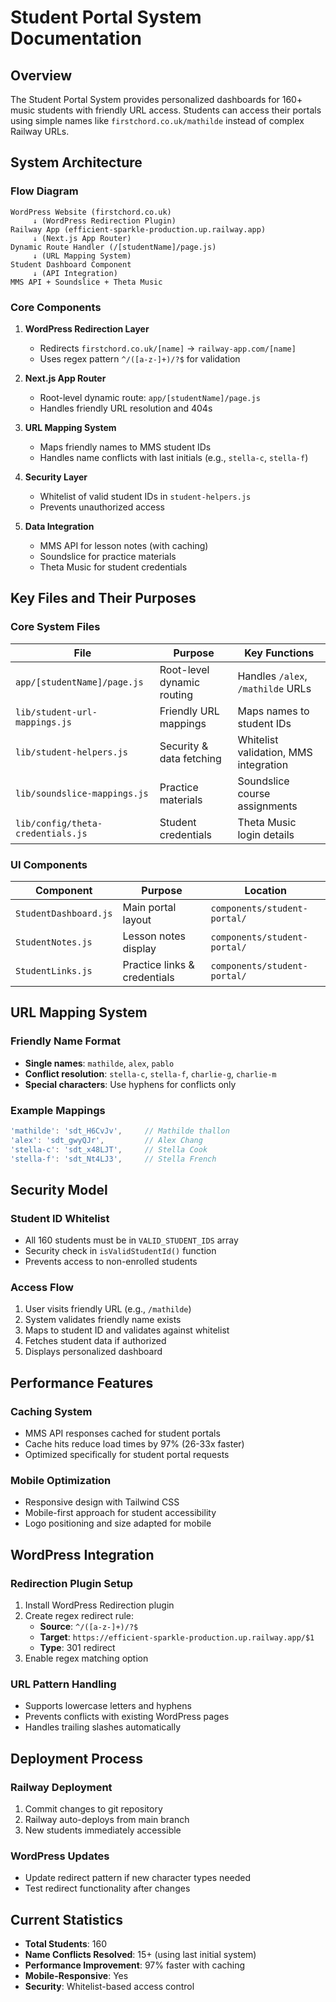 # Student Portal System Documentation

## Overview

The Student Portal System provides personalized dashboards for 160+ music students with friendly URL access. Students can access their portals using simple names like `firstchord.co.uk/mathilde` instead of complex Railway URLs.

## System Architecture

### Flow Diagram
```
WordPress Website (firstchord.co.uk)
     ↓ (WordPress Redirection Plugin)
Railway App (efficient-sparkle-production.up.railway.app)
     ↓ (Next.js App Router)
Dynamic Route Handler (/[studentName]/page.js)
     ↓ (URL Mapping System)
Student Dashboard Component
     ↓ (API Integration)
MMS API + Soundslice + Theta Music
```

### Core Components

1. **WordPress Redirection Layer**
   - Redirects `firstchord.co.uk/[name]` → `railway-app.com/[name]`
   - Uses regex pattern `^/([a-z-]+)/?$` for validation

2. **Next.js App Router**
   - Root-level dynamic route: `app/[studentName]/page.js`
   - Handles friendly URL resolution and 404s

3. **URL Mapping System**
   - Maps friendly names to MMS student IDs
   - Handles name conflicts with last initials (e.g., `stella-c`, `stella-f`)

4. **Security Layer**
   - Whitelist of valid student IDs in `student-helpers.js`
   - Prevents unauthorized access

5. **Data Integration**
   - MMS API for lesson notes (with caching)
   - Soundslice for practice materials
   - Theta Music for student credentials

## Key Files and Their Purposes

### Core System Files

| File | Purpose | Key Functions |
|------|---------|---------------|
| `app/[studentName]/page.js` | Root-level dynamic routing | Handles `/alex`, `/mathilde` URLs |
| `lib/student-url-mappings.js` | Friendly URL mappings | Maps names to student IDs |
| `lib/student-helpers.js` | Security & data fetching | Whitelist validation, MMS integration |
| `lib/soundslice-mappings.js` | Practice materials | Soundslice course assignments |
| `lib/config/theta-credentials.js` | Student credentials | Theta Music login details |

### UI Components

| Component | Purpose | Location |
|-----------|---------|----------|
| `StudentDashboard.js` | Main portal layout | `components/student-portal/` |
| `StudentNotes.js` | Lesson notes display | `components/student-portal/` |
| `StudentLinks.js` | Practice links & credentials | `components/student-portal/` |

## URL Mapping System

### Friendly Name Format
- **Single names**: `mathilde`, `alex`, `pablo`
- **Conflict resolution**: `stella-c`, `stella-f`, `charlie-g`, `charlie-m`
- **Special characters**: Use hyphens for conflicts only

### Example Mappings
```javascript
'mathilde': 'sdt_H6CvJv',     // Mathilde thallon
'alex': 'sdt_gwyQJr',         // Alex Chang
'stella-c': 'sdt_x48LJT',     // Stella Cook
'stella-f': 'sdt_Nt4LJ3',     // Stella French
```

## Security Model

### Student ID Whitelist
- All 160 students must be in `VALID_STUDENT_IDS` array
- Security check in `isValidStudentId()` function
- Prevents access to non-enrolled students

### Access Flow
1. User visits friendly URL (e.g., `/mathilde`)
2. System validates friendly name exists
3. Maps to student ID and validates against whitelist
4. Fetches student data if authorized
5. Displays personalized dashboard

## Performance Features

### Caching System
- MMS API responses cached for student portals
- Cache hits reduce load times by 97% (26-33x faster)
- Optimized specifically for student portal requests

### Mobile Optimization
- Responsive design with Tailwind CSS
- Mobile-first approach for student accessibility
- Logo positioning and size adapted for mobile

## WordPress Integration

### Redirection Plugin Setup
1. Install WordPress Redirection plugin
2. Create regex redirect rule:
   - **Source**: `^/([a-z-]+)/?$`
   - **Target**: `https://efficient-sparkle-production.up.railway.app/$1`
   - **Type**: 301 redirect
3. Enable regex matching option

### URL Pattern Handling
- Supports lowercase letters and hyphens
- Prevents conflicts with existing WordPress pages
- Handles trailing slashes automatically

## Deployment Process

### Railway Deployment
1. Commit changes to git repository
2. Railway auto-deploys from main branch
3. New students immediately accessible

### WordPress Updates
- Update redirect pattern if new character types needed
- Test redirect functionality after changes

## Current Statistics
- **Total Students**: 160
- **Name Conflicts Resolved**: 15+ (using last initial system)
- **Performance Improvement**: 97% faster with caching
- **Mobile-Responsive**: Yes
- **Security**: Whitelist-based access control